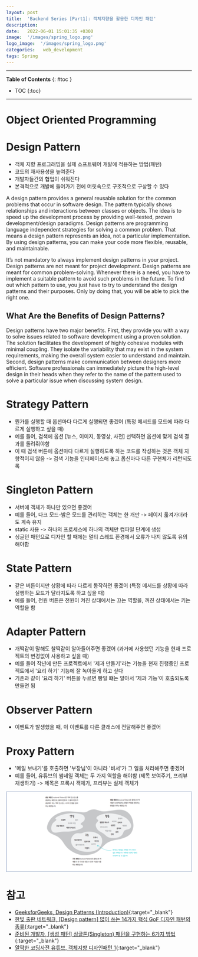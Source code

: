 ```yaml
---
layout: post
title:  'Backend Series [Part1]: 객체지향을 활용한 디자인 패턴'
description: 
date:   2022-06-01 15:01:35 +0300
image:  '/images/spring_logo.png'
logo_image:  '/images/spring_logo.png'
categories:   web_development
tags: Spring
---
```

---

**Table of Contents**
{: #toc }
*  TOC
{:toc}

---

# Object Oriented Programming

# Design Pattern

- 객체 지향 프로그래밍을 실제 소프트웨어 개발에 적용하는 방법(패턴)
- 코드의 재사용성을 높여준다
- 개발자들간의 협업이 쉬워진다
- 본격적으로 개발에 들어가기 전에 머릿속으로 구조적으로 구상할 수 있다

A design pattern provides a general reusable solution for the common problems that occur in software design. The pattern typically shows relationships and interactions between classes or objects. The idea is to speed up the development process by providing well-tested, proven development/design paradigms. Design patterns are programming language independent strategies for solving a common problem. That means a design pattern represents an idea, not a particular implementation. By using design patterns, you can make your code more flexible, reusable, and maintainable.  

It’s not mandatory to always implement design patterns in your project. Design patterns are not meant for project development. Design patterns are meant for common problem-solving. Whenever there is a need, you have to implement a suitable pattern to avoid such problems in the future. To find out which pattern to use, you just have to try to understand the design patterns and their purposes. Only by doing that, you will be able to pick the right one.   

## What Are the Benefits of Design Patterns?
Design patterns have two major benefits. First, they provide you with a way to solve issues related to software development using a proven solution. The solution facilitates the development of highly cohesive modules with minimal coupling. They isolate the variability that may exist in the system requirements, making the overall system easier to understand and maintain. Second, design patterns make communication between designers more efficient. Software professionals can immediately picture the high-level design in their heads when they refer to the name of the pattern used to solve a particular issue when discussing system design.

# Strategy Pattern

- 뭔가를 실행할 때 옵션마다 다르게 실행되면 좋겠어 (특정 메서드를 모드에 따라 다르게 실행하고 싶을 때)
- 예를 들어, 검색에 옵션 [뉴스, 이미지, 동영상, 사전] 선택하면 옵션에 맞게 검색 결과를 돌려줘야함
- 이 때 검색 버튼에 옵션마다 다르게 실행하도록 하는 코드를 작성하는 것은 객체 지향적이지 않음 -> 검색 기능을 인터페이스해 놓고 옵션마다 다른 구현체가 리턴되도록

# Singleton Pattern

- 서버에 객체가 하나만 있으면 좋겠어
- 예를 들어, 다크 모드-밝은 모드를 관리하는 객체는 한 개만 -> 페이지 옮겨가더라도 계속 유지
- static 사용 -> 하나의 프로세스에 하나의 객체만 컴파일 단계에 생성
- 싱글턴 패턴으로 디자인 할 때에는 멀티 스레드 환경에서 오류가 나지 않도록 유의해야함

# State Pattern

- 같은 버튼이지만 상황에 따라 다르게 동작하면 좋겠어 (특정 메서드를 상황에 따라 실행하는 모드가 달라지도록 하고 싶을 때)
- 예를 들어, 전원 버튼은 전원이 켜진 상태에서는 끄는 역할을, 꺼진 상태에서는 키는 역할을 함

# Adapter Pattern

- 개떡같이 말해도 찰떡같이 알아들어주면 좋겠어 (과거에 사용했던 기능을 현재 프로젝트의 변경없이 사용하고 싶을 때)
- 예를 들어 작년에 만든 프로젝트에서 '제과 만들기'라는 기능을 현재 진행중인 프로젝트에서 '요리 하기' 기능에 잘 녹아들게 하고 싶다
- 기존과 같이 '요리 하기' 버튼을 누르면 빵일 떄는 알아서 '제과 기능'이 호출되도록 만들면 됨

# Observer Pattern

- 이벤트가 발생했을 때, 이 이벤트를 다른 클래스에 전달해주면 좋겠어

# Proxy Pattern

- '메일 보내기'를 호출하면 '부장님'이 아니라 '비서'가 그 일을 처리해주면 좋겠어
- 예를 들어, 유튜브의 썸네일 객체는 두 가지 역할을 해야함 (제목 보여주기, 프리뷰 재생하기) -> 제목은 프록시 객체가, 프리뷰는 실제 객체가

![](/images/backend_2.png)

# 참고

- [GeeksforGeeks, Design Patterns (Introduction)](https://www.geeksforgeeks.org/design-patterns-set-1-introduction/){:target="_blank"}
- [한빛 출판 네트워크, [Design pattern] 많이 쓰는 14가지 핵심 GoF 디자인 패턴의 종류](https://www.hanbit.co.kr/channel/category/category_view.html?cms_code=CMS8616098823){:target="_blank"}
- [준비된 개발자, [생성 패턴] 싱글톤(Singleton) 패턴을 구현하는 6가지 방법](https://readystory.tistory.com/116?category=822867){:target="_blank"}
- [얄팍한 코딩사전 유튜브, 객체지향 디자인패턴 1](https://www.youtube.com/watch?v=lJES5TQTTWE){:target="_blank"}